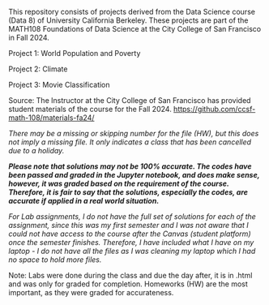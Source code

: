 This repository consists of projects derived from the Data Science course (Data 8) of University California Berkeley. 
These projects are part of the MATH108 Foundations of Data Science at the City College of San Francisco in Fall 2024.

Project 1: World Population and Poverty

Project 2: Climate

Project 3: Movie Classification

Source:
The Instructor at the City College of San Francisco has provided student materials of the course for the Fall 2024.
https://github.com/ccsf-math-108/materials-fa24/



*There may be a missing or skipping number for the file (HW), but this does not imply a missing file. It only indicates a class that has been cancelled due to a holiday.*

***Please note that solutions may not be 100% accurate. The codes have been passed and graded in the Jupyter notebook, and does make sense, however, it was graded based on the requirement of the course. Therefore, it is fair to say that the solutions, especially the codes, are accurate if applied in a real world situation.***

*For Lab assignments, I do not have the full set of solutions for each of the assignment, since this was my first semester and I was not aware that I could not have access to the course after the Canvas (student platform) once the semester finishes. Therefore, I have included what I have on my laptop - I do not have all the files as I was cleaning my laptop which I had no space to hold more files.*

Note: Labs were done during the class and due the day after, it is in .html and was only for graded for completion. Homeworks (HW) are the most important, as they were graded for accurateness. 
